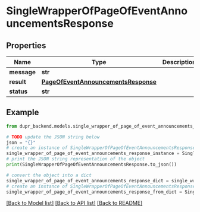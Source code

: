 # SingleWrapperOfPageOfEventAnnouncementsResponse


## Properties

Name | Type | Description | Notes
------------ | ------------- | ------------- | -------------
**message** | **str** |  | [optional] 
**result** | [**PageOfEventAnnouncementsResponse**](PageOfEventAnnouncementsResponse.md) |  | [optional] 
**status** | **str** |  | [optional] 

## Example

```python
from dupr_backend.models.single_wrapper_of_page_of_event_announcements_response import SingleWrapperOfPageOfEventAnnouncementsResponse

# TODO update the JSON string below
json = "{}"
# create an instance of SingleWrapperOfPageOfEventAnnouncementsResponse from a JSON string
single_wrapper_of_page_of_event_announcements_response_instance = SingleWrapperOfPageOfEventAnnouncementsResponse.from_json(json)
# print the JSON string representation of the object
print(SingleWrapperOfPageOfEventAnnouncementsResponse.to_json())

# convert the object into a dict
single_wrapper_of_page_of_event_announcements_response_dict = single_wrapper_of_page_of_event_announcements_response_instance.to_dict()
# create an instance of SingleWrapperOfPageOfEventAnnouncementsResponse from a dict
single_wrapper_of_page_of_event_announcements_response_from_dict = SingleWrapperOfPageOfEventAnnouncementsResponse.from_dict(single_wrapper_of_page_of_event_announcements_response_dict)
```
[[Back to Model list]](../README.md#documentation-for-models) [[Back to API list]](../README.md#documentation-for-api-endpoints) [[Back to README]](../README.md)


